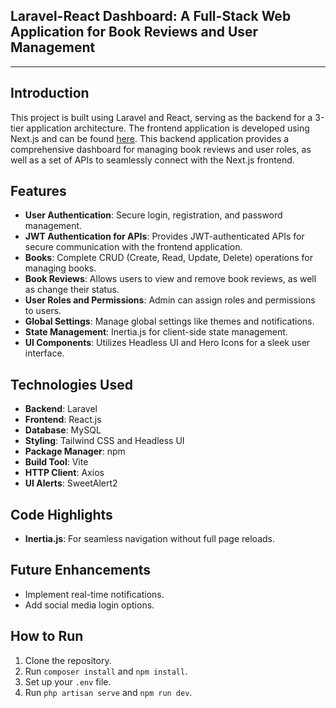 ## Laravel-React Dashboard: A Full-Stack Web Application for Book Reviews and User Management

---

## Introduction
This project is built using Laravel and React, serving as the backend for a 3-tier application architecture. The frontend application is developed using Next.js and can be found [here](https://github.com/vipertecpro/nextjs-app-for-laravel-apis). This backend application provides a comprehensive dashboard for managing book reviews and user roles, as well as a set of APIs to seamlessly connect with the Next.js frontend.

## Features
- **User Authentication**: Secure login, registration, and password management.
- **JWT Authentication for APIs**: Provides JWT-authenticated APIs for secure communication with the frontend application.
- **Books**: Complete CRUD (Create, Read, Update, Delete) operations for managing books.
- **Book Reviews**: Allows users to view and remove book reviews, as well as change their status.
- **User Roles and Permissions**: Admin can assign roles and permissions to users.
- **Global Settings**: Manage global settings like themes and notifications.
- **State Management**:  Inertia.js for client-side state management.
- **UI Components**:  Utilizes Headless UI and Hero Icons for a sleek user interface.

## Technologies Used
- **Backend**: Laravel
- **Frontend**: React.js
- **Database**: MySQL
- **Styling**: Tailwind CSS and Headless UI
- **Package Manager**: npm
- **Build Tool**: Vite
- **HTTP Client**: Axios
- **UI Alerts**: SweetAlert2

## Code Highlights
- **Inertia.js**: For seamless navigation without full page reloads.

## Future Enhancements
- Implement real-time notifications.
- Add social media login options.

## How to Run
1. Clone the repository.
2. Run `composer install` and `npm install`.
3. Set up your `.env` file.
4. Run `php artisan serve` and `npm run dev`.
